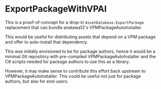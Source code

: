 # ExportPackageWithVPAI

This is a proof-of-concept for a drop-in `AssetDatabase.ExportPackage` replacement that can bundle anatawa12's VPMPackageAutoInstaller.

This would be useful for distributing assets that depend on a VPM package and offer to auto-install that dependency.

This was initially envisioned to be for package authors, hence it would be a minimal Git repository with pre-compiled VPMPackageAutoInstaller and the C# scripts needed for package authors to use this as a library.

However, it may make sense to contribute this effort back upstream to VPMPackageAutoInstaller. This could be useful not just for package authors, but also for end-users.
